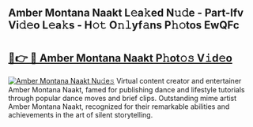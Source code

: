 ## Amber Montana Naakt L𝚎a𝚔ed N𝚞𝚍e - Part-Ifv Vi𝚍𝚎o L𝚎a𝚔s - H𝚘𝚝 O𝚗𝚕yf𝚊ns P𝚑𝚘tos EwQFc

# <h2><a href="http://kf8bal.oniu.top/?m=Amber+Montana+Naakt">🔗👉 🔴 Amber Montana Naakt P𝚑ot𝚘𝚜 V𝚒d𝚎o</a></h2>

[![Amber Montana Naakt Nu𝚍e𝚜](https://i.imgur.com/0qMVB7G.gif)](http://kf8bal.oniu.top/?m=Amber+Montana+Naakt)
Virtual content creator and entertainer Amber Montana Naakt, famed for publishing dance and lifestyle tutorials through popular dance moves and brief clips. Outstanding mime artist Amber Montana Naakt, recognized for their remarkable abilities and achievements in the art of silent storytelling.  
